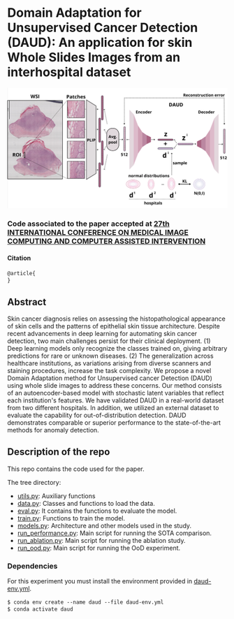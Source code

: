 # Domain Adaptation for Unsupervised Cancer Detection (DAUD): An application for skin Whole Slides Images from an interhospital dataset
![Approach](pipeline.png)

### Code associated to the paper accepted at  [27th INTERNATIONAL CONFERENCE ON MEDICAL IMAGE COMPUTING AND COMPUTER ASSISTED INTERVENTION](https://conferences.miccai.org/2024/)

#### Citation
~~~
@article{
}
~~~

## Abstract
 Skin cancer diagnosis relies on assessing the histopathological appearance of skin cells and the patterns of epithelial skin tissue architecture. Despite recent advancements in deep learning for automating skin cancer detection, two main challenges persist for their clinical deployment. (1) Deep learning models only recognize the classes trained on, giving arbitrary predictions for rare or unknown diseases. (2) The generalization across healthcare institutions, as variations arising from diverse scanners and staining procedures, increase the task complexity.
We propose a novel Domain Adaptation method for Unsupervised cancer Detection (DAUD) using whole slide images to address these concerns. Our method consists of an autoencoder-based model with stochastic latent variables that reflect each institution's features. 
We have validated DAUD in a real-world dataset from two different hospitals. In addition, we utilized an external dataset to evaluate the capability for out-of-distribution detection. DAUD demonstrates comparable or superior performance to the state-of-the-art methods for anomaly detection. 


 ## Description of the repo
 This repo contains the code used for the paper. 

The tree directory:

- [utils.py](utils.py): Auxiliary functions
- [data.py](data.py): Classes and functions to load the data.
- [eval.py](eval.py): It contains the functions to evaluate the model.
- [train.py](train.py): Functions to train the model.
- [models.py](models.py): Architecture and other models used in the study.
- [run_performance.py](run_performance.py): Main script for running the SOTA comparison.
- [run_ablation.py](run_ablation_study.py): Main script for running the ablation study.
- [run_ood.py](run_ood.py): Main script for running the OoD experiment.


### Dependencies

For this experiment you must install the environment provided in [daud-env.yml](daud-env.yml).
~~~
$ conda env create --name daud --file daud-env.yml
$ conda activate daud
~~~

